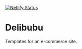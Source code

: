 [![Netlify Status](https://api.netlify.com/api/v1/badges/38475e9d-743e-43b3-a70b-25e2fd78a2f5/deploy-status)](https://app.netlify.com/sites/heuristic-bhabha-55909c/deploys)

Delibubu
=========
Templates for an e-commerce site.